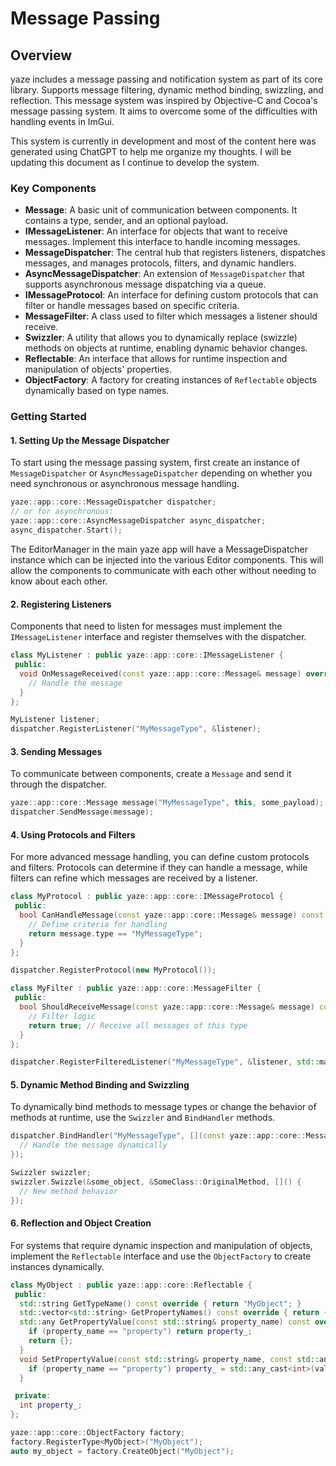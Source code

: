 # Message Passing

## Overview

yaze includes a message passing and notification system as part of its core library. Supports message filtering, dynamic method binding, swizzling, and reflection. This message system was inspired by Objective-C and Cocoa's message passing system. It aims to overcome some of the difficulties with handling events in ImGui.

This system is currently in development and most of the content here was generated using ChatGPT to help me organize my thoughts. I will be updating this document as I continue to develop the system.

### Key Components

- **Message**: A basic unit of communication between components. It contains a type, sender, and an optional payload.
- **IMessageListener**: An interface for objects that want to receive messages. Implement this interface to handle incoming messages.
- **MessageDispatcher**: The central hub that registers listeners, dispatches messages, and manages protocols, filters, and dynamic handlers.
- **AsyncMessageDispatcher**: An extension of `MessageDispatcher` that supports asynchronous message dispatching via a queue.
- **IMessageProtocol**: An interface for defining custom protocols that can filter or handle messages based on specific criteria.
- **MessageFilter**: A class used to filter which messages a listener should receive.
- **Swizzler**: A utility that allows you to dynamically replace (swizzle) methods on objects at runtime, enabling dynamic behavior changes.
- **Reflectable**: An interface that allows for runtime inspection and manipulation of objects' properties.
- **ObjectFactory**: A factory for creating instances of `Reflectable` objects dynamically based on type names.

### Getting Started

#### 1. **Setting Up the Message Dispatcher**

To start using the message passing system, first create an instance of `MessageDispatcher` or `AsyncMessageDispatcher` depending on whether you need synchronous or asynchronous message handling.

```cpp
yaze::app::core::MessageDispatcher dispatcher;
// or for asynchronous:
yaze::app::core::AsyncMessageDispatcher async_dispatcher;
async_dispatcher.Start();
```

The EditorManager in the main yaze app will have a MessageDispatcher instance which can be injected into the various Editor components. This will allow the components to communicate with each other without needing to know about each other.

#### 2. **Registering Listeners**

Components that need to listen for messages must implement the `IMessageListener` interface and register themselves with the dispatcher.

```cpp
class MyListener : public yaze::app::core::IMessageListener {
 public:
  void OnMessageReceived(const yaze::app::core::Message& message) override {
    // Handle the message
  }
};

MyListener listener;
dispatcher.RegisterListener("MyMessageType", &listener);
```

#### 3. **Sending Messages**

To communicate between components, create a `Message` and send it through the dispatcher.

```cpp
yaze::app::core::Message message("MyMessageType", this, some_payload);
dispatcher.SendMessage(message);
```

#### 4. **Using Protocols and Filters**

For more advanced message handling, you can define custom protocols and filters. Protocols can determine if they can handle a message, while filters can refine which messages are received by a listener.

```cpp
class MyProtocol : public yaze::app::core::IMessageProtocol {
 public:
  bool CanHandleMessage(const yaze::app::core::Message& message) const override {
    // Define criteria for handling
    return message.type == "MyMessageType";
  }
};

dispatcher.RegisterProtocol(new MyProtocol());

class MyFilter : public yaze::app::core::MessageFilter {
 public:
  bool ShouldReceiveMessage(const yaze::app::core::Message& message) const override {
    // Filter logic
    return true; // Receive all messages of this type
  }
};

dispatcher.RegisterFilteredListener("MyMessageType", &listener, std::make_unique<MyFilter>());
```

#### 5. **Dynamic Method Binding and Swizzling**

To dynamically bind methods to message types or change the behavior of methods at runtime, use the `Swizzler` and `BindHandler` methods.

```cpp
dispatcher.BindHandler("MyMessageType", [](const yaze::app::core::Message& message) {
  // Handle the message dynamically
});

Swizzler swizzler;
swizzler.Swizzle(&some_object, &SomeClass::OriginalMethod, []() {
  // New method behavior
});
```

#### 6. **Reflection and Object Creation**

For systems that require dynamic inspection and manipulation of objects, implement the `Reflectable` interface and use the `ObjectFactory` to create instances dynamically.

```cpp
class MyObject : public yaze::app::core::Reflectable {
 public:
  std::string GetTypeName() const override { return "MyObject"; }
  std::vector<std::string> GetPropertyNames() const override { return {"property"}; }
  std::any GetPropertyValue(const std::string& property_name) const override {
    if (property_name == "property") return property_;
    return {};
  }
  void SetPropertyValue(const std::string& property_name, const std::any& value) override {
    if (property_name == "property") property_ = std::any_cast<int>(value);
  }

 private:
  int property_;
};

yaze::app::core::ObjectFactory factory;
factory.RegisterType<MyObject>("MyObject");
auto my_object = factory.CreateObject("MyObject");
```

